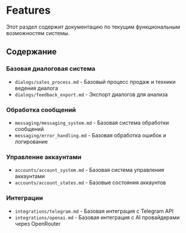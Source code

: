 # Features

Этот раздел содержит документацию по текущим функциональным возможностям системы.

## Содержание

### Базовая диалоговая система
- `dialogs/sales_process.md` - Базовый процесс продаж и техники ведения диалога
- `dialogs/feedback_export.md` - Экспорт диалогов для анализа

### Обработка сообщений
- `messaging/messaging_system.md` - Базовая система обработки сообщений
- `messaging/error_handling.md` - Базовая обработка ошибок и логирование

### Управление аккаунтами
- `accounts/account_system.md` - Базовая система управления аккаунтами
- `accounts/account_states.md` - Базовые состояния аккаунтов

### Интеграции
- `integrations/telegram.md` - Базовая интеграция с Telegram API
- `integrations/openai.md` - Базовая интеграция с AI провайдерами через OpenRouter

